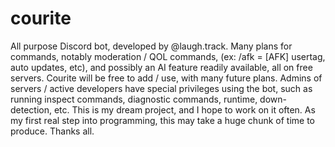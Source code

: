 # courite
All purpose Discord bot, developed by @laugh.track.
Many plans for commands, notably moderation / QOL commands, (ex: /afk = [AFK] usertag, auto updates, etc), and possibly an AI feature readily available, all on free servers. Courite will be free to add / use, with many future plans. Admins of servers / active developers have special privileges using the bot, such as running inspect commands, diagnostic commands, runtime, down-detection, etc. This is my dream project, and I hope to work on it often. As my first real step into programming, this may take a huge chunk of time to produce. Thanks all.
